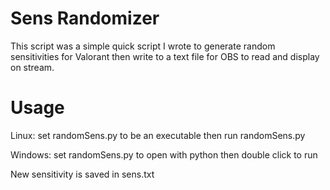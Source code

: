 # Sens Randomizer

This script was a simple quick script I wrote to generate random sensitivities for Valorant then write to a text file for OBS to read and display on stream.


# Usage
Linux: set randomSens.py to be an executable then run randomSens.py

Windows: set randomSens.py to open with python then double click to run

New sensitivity is saved in sens.txt
